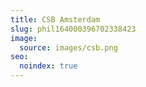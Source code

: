 ```yaml
---
title: CSB Amsterdam
slug: phil164000396702338423
image:
  source: images/csb.png
seo:
  noindex: true
---
```

